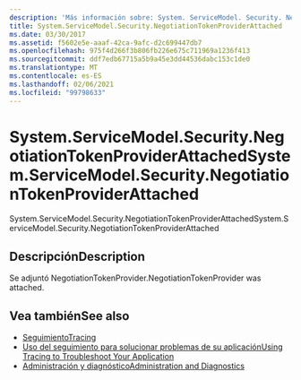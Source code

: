 ```yaml
---
description: 'Más información sobre: System. ServiceModel. Security. NegotiationTokenProviderAttached'
title: System.ServiceModel.Security.NegotiationTokenProviderAttached
ms.date: 03/30/2017
ms.assetid: f5602e5e-aaaf-42ca-9afc-d2c699447db7
ms.openlocfilehash: 975f4d266f3b806fb226e675c711969a1236f413
ms.sourcegitcommit: ddf7edb67715a5b9a45e3dd44536dabc153c1de0
ms.translationtype: MT
ms.contentlocale: es-ES
ms.lasthandoff: 02/06/2021
ms.locfileid: "99798633"
---
```

# <a name="systemservicemodelsecuritynegotiationtokenproviderattached"></a><span data-ttu-id="aa831-103">System.ServiceModel.Security.NegotiationTokenProviderAttached</span><span class="sxs-lookup"><span data-stu-id="aa831-103">System.ServiceModel.Security.NegotiationTokenProviderAttached</span></span>

<span data-ttu-id="aa831-104">System.ServiceModel.Security.NegotiationTokenProviderAttached</span><span class="sxs-lookup"><span data-stu-id="aa831-104">System.ServiceModel.Security.NegotiationTokenProviderAttached</span></span>  
  
## <a name="description"></a><span data-ttu-id="aa831-105">Descripción</span><span class="sxs-lookup"><span data-stu-id="aa831-105">Description</span></span>  

 <span data-ttu-id="aa831-106">Se adjuntó NegotiationTokenProvider.</span><span class="sxs-lookup"><span data-stu-id="aa831-106">NegotiationTokenProvider was attached.</span></span>  
  
## <a name="see-also"></a><span data-ttu-id="aa831-107">Vea también</span><span class="sxs-lookup"><span data-stu-id="aa831-107">See also</span></span>

- [<span data-ttu-id="aa831-108">Seguimiento</span><span class="sxs-lookup"><span data-stu-id="aa831-108">Tracing</span></span>](index.md)
- [<span data-ttu-id="aa831-109">Uso del seguimiento para solucionar problemas de su aplicación</span><span class="sxs-lookup"><span data-stu-id="aa831-109">Using Tracing to Troubleshoot Your Application</span></span>](using-tracing-to-troubleshoot-your-application.md)
- [<span data-ttu-id="aa831-110">Administración y diagnóstico</span><span class="sxs-lookup"><span data-stu-id="aa831-110">Administration and Diagnostics</span></span>](../index.md)

